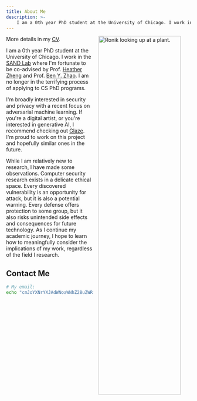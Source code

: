 ```yaml
---
title: About Me
description: >-
    I am a 0th year PhD student at the University of Chicago. I work in the SAND Lab where I'm fortunate to be co-advised by Prof. Heather Zheng and Prof. Ben Y. Zhao. I am no longer in the terrifying process of applying to CS PhD programs.
---
```


<style>
.profile-image-ronik {
    width: min(max(50%,14rem),100%)!important;
    margin: 1rem;
    margin-top: 0;
    margin-right: 0;
    float: right!important;
}
</style>

<img src="ronik.jpg" class="profile-image-ronik" alt="Ronik looking up at a plant."> 

More details in my [CV](/about/Ronik%20Bhaskar%20CV%20Redacted.pdf).

I am a 0th year PhD student at the University of Chicago. I work in the [SAND Lab](https://sandlab.cs.uchicago.edu/index.html) where I'm fortunate to be co-advised by Prof. [Heather Zheng](http://people.cs.uchicago.edu/~htzheng/) and Prof. [Ben Y. Zhao](http://people.cs.uchicago.edu/~ravenben/). I am no longer in the terrifying process of applying to CS PhD programs.

I'm broadly interested in security and privacy with a recent focus on adversarial machine learning. If you're a digital artist, or you're interested in generative AI, I recommend checking out [Glaze](https://glaze.cs.uchicago.edu). I'm proud to work on this project and hopefully similar ones in the future.

While I am relatively new to research, I have made some observations. Computer security research exists in a delicate ethical space. Every discovered vulnerability is an opportunity for attack, but it is also a potential warning. Every defense offers protection to some group, but it also risks unintended side effects and consequences for future technology. As I continue my academic journey, I hope to learn how to meaningfully consider the implications of my work, regardless of the field I research.

## Contact Me
```bash
# My email:
echo "cmJoYXNrYXJAdWNoaWNhZ28uZWR1Cg==" | base64 --decode
```

<!-- I was never the creative one or the artistic one. I was always "that guy that's good at math." -->

<!-- Then COVID hit. -->

<!-- In December of 2020, a welcoming group of friends adopted me into their Discord server. We joked about building more friends, but some part of me kept whispering, *Maybe that's not a bad idea.* So, that month, I built a working [discord bot](/projects/discord_bot). His name was Igor, and despite the lack of functionality, he was full of life and personality. The server members loved him like a pet.  -->


<!-- A few months later, while chatting about the chaos of life with some filmmakers, they mentioned the butterfly effect. I asked about the origin of the phrase, and a few hours later, I found myself stumbling down a rabbit hole of differential equations and strange attractors. A week later, I recreated Lorenz's Butterfly Effect—the beginnings of the [math art](/projects/math-art) project. -->

<!-- This continued incessantly. Someone would throw out a phrase or idea, and I would run with it. As I continued creating, I started finding my voice in code. Despite everything I made, it took me months to finally call myself creative, which would have been impossible on my own. My friends reminded me that I was more than test scores and good grades, and I hope they know how grateful I am. -->

<!-- Without the people closest to me providing constant support and inspiration and critiques, I wouldn't still be creating. If that's you, thanks.  -->

<!-- *Add to the [dialogue](/chat), and become part of my story.* -->